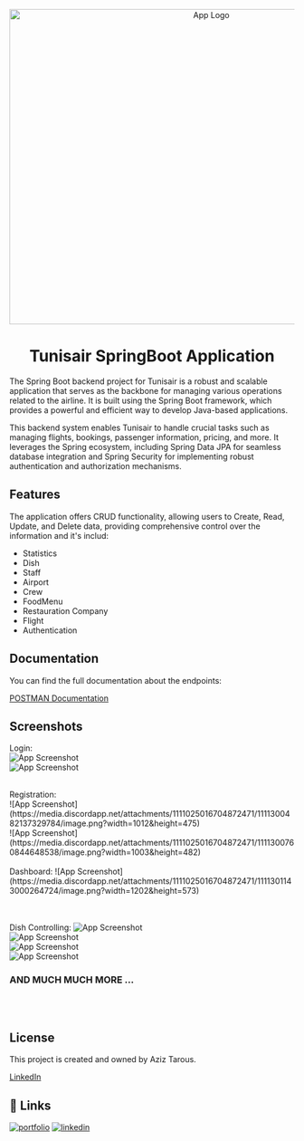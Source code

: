 
<p align="center">
    <img width="698" height="557" src="https://media.discordapp.net/attachments/1111025016704872471/1111299687400607784/image_2023-03-22_130827121-removebg-preview.png" alt="App Logo">
</p>

<h1 align="center">
Tunisair SpringBoot Application
</h1>

The Spring Boot backend project for Tunisair is a robust and scalable application that serves as the backbone for managing various operations related to the airline. It is built using the Spring Boot framework, which provides a powerful and efficient way to develop Java-based applications.

This backend system enables Tunisair to handle crucial tasks such as managing flights, bookings, passenger information, pricing, and more. It leverages the Spring ecosystem, including Spring Data JPA for seamless database integration and Spring Security for implementing robust authentication and authorization mechanisms.


## Features

The application offers CRUD functionality, allowing users to Create, Read, Update, and Delete data, providing comprehensive control over the information and it's includ:
- Statistics
- Dish
- Staff
- Airport
- Crew
- FoodMenu
- Restauration Company
- Flight
- Authentication


## Documentation


You can find the full documentation about the endpoints:

[POSTMAN Documentation](https://documenter.getpostman.com/view/13585043/2s93m62hr7)

## Screenshots
Login:
</br>
![App Screenshot](https://media.discordapp.net/attachments/1111025016704872471/1111300018633183334/image.png?width=1002&height=477)
</br>
![App Screenshot](https://media.discordapp.net/attachments/1111025016704872471/1111300277702774804/image.png?width=996&height=471)
</br>

</br>
Registration:
</br>
![App Screenshot](https://media.discordapp.net/attachments/1111025016704872471/1111300482137329784/image.png?width=1012&height=475)
</br>
![App Screenshot](https://media.discordapp.net/attachments/1111025016704872471/1111300760844648538/image.png?width=1003&height=482)

</br>
</br>
Dashboard:
![App Screenshot](https://media.discordapp.net/attachments/1111025016704872471/1111301143000264724/image.png?width=1202&height=573)

</br></br>
Dish Controlling:
![App Screenshot](https://media.discordapp.net/attachments/1111025016704872471/1111301218019586208/image.png?width=1202&height=571)
</br>
![App Screenshot](https://media.discordapp.net/attachments/1111025016704872471/1111301884951670825/image.png?width=1202&height=572)
</br>
![App Screenshot](https://media.discordapp.net/attachments/1111025016704872471/1111302852682457098/image.png?width=1202&height=571)
</br>
![App Screenshot](https://media.discordapp.net/attachments/1111025016704872471/1111303221605056522/image.png?width=1202&height=562)
</br>

### AND MUCH MUCH MORE ...
</br></br>
## License

This project is created and owned by Aziz Tarous.

[LinkedIn](https://www.linkedin.com/in/aziz-tarous/)


## 🔗 Links

[![portfolio](https://img.shields.io/badge/my_portfolio-000?style=for-the-badge&logo=ko-fi&logoColor=white)](https://eportfolio-host.web.app) [![linkedin](https://img.shields.io/badge/linkedin-0A66C2?style=for-the-badge&logo=linkedin&logoColor=white)](https://www.linkedin.com/in/aziz-tarous/)



